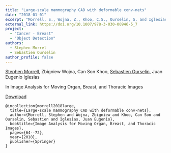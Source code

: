 ```yaml
---
title: "Large-scale mammography CAD with deformable conv-nets"
date: "2018-01-01"
excerpt: "Morrell, S., Wojna, Z., Khoo, C.S., Ourselin, S. and Iglesias, J.E., 2018. In Image Analysis for Moving Organ, Breast, and Thoracic Images (pp. 64-72). Springer, Cham."
external_link: https://doi.org/10.1007/978-3-030-00946-5_7
project:
  - "Cancer - Breast"
  - "Object Detection"
authors:
  - Stephen Morrel
  - Sebastien Ourselin
author_profile: false
---
```

[Stephen Morrell](/people/stephen_morrel), Zbigniew Wojna, Can Son Khoo, [Sebastien Ourselin](/people/seb_ourselin), Juan Eugenio Iglesias

In Image Analysis for Moving Organ, Breast, and Thoracic Images

<a href="{{page.external_link}}" target="_blank"> Download </a>

```
@incollection{morrell2018large,
  title={Large-scale mammography CAD with deformable conv-nets},
  author={Morrell, Stephen and Wojna, Zbigniew and Khoo, Can Son and Ourselin, Sebastien and Iglesias, Juan Eugenio},
  booktitle={Image Analysis for Moving Organ, Breast, and Thoracic Images},
  pages={64--72},
  year={2018},
  publisher={Springer}
}
```
